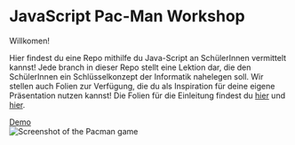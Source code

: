 JavaScript Pac-Man Workshop
=====================================

Willkomen!  

Hier findest du eine Repo mithilfe du Java-Script an SchülerInnen vermittelt kannst!
Jede branch in dieser Repo stellt eine Lektion dar, die den SchülerInnen ein Schlüsselkonzept der Informatik nahelegen soll.
Wir stellen auch Folien zur Verfügung, die du als Inspiration für deine eigene Präsentation nutzen kannst!
Die Folien für die Einleitung findest du [hier](https://docs.google.com/presentation/d/1q9fJFV1qtXJLxE2v2TH3edGnlfD2hmvqa_0ILhPj6kk/edit?usp=sharing) und [hier](https://docs.google.com/presentation/d/1fmqR0JnGWzjMxeG88iPnUuziESTq3_zuCdRXopszSX4/edit?usp=sharing).

[Demo](http://newagebegins.github.com/pacman/Pacman.html)  
![Screenshot of the Pacman game](screenshot.jpg)
